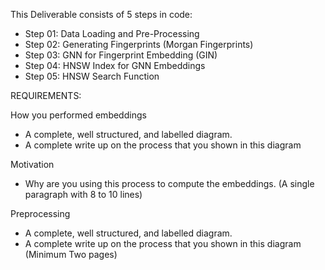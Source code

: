 This Deliverable consists of 5 steps in code:
- Step 01: Data Loading and Pre-Processing
- Step 02: Generating Fingerprints (Morgan Fingerprints)
- Step 03: GNN for Fingerprint Embedding (GIN)
- Step 04: HNSW Index for GNN Embeddings
- Step 05: HNSW Search Function


REQUIREMENTS:

How you performed embeddings
- A complete, well structured, and labelled diagram.
- A complete write up on the process that you shown in this diagram

Motivation
- Why are you using this process to compute the embeddings.
(A single paragraph with 8 to 10 lines)

Preprocessing
- A complete, well structured, and labelled diagram.
- A complete write up on the process that you shown in this diagram
(Minimum Two pages)

